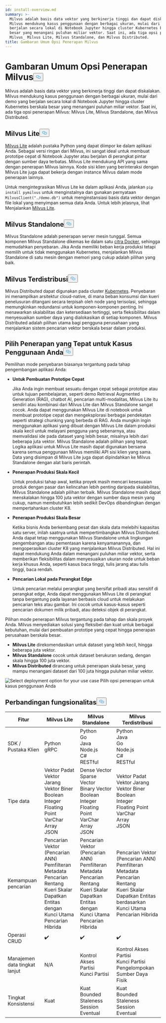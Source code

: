 ```yaml
---
id: install-overview.md
summary: >-
  Milvus adalah basis data vektor yang berkinerja tinggi dan dapat diskalakan.
  Milvus mendukung kasus penggunaan dengan berbagai ukuran, mulai dari demo yang
  berjalan secara lokal di Notebook Jupyter hingga cluster Kubernetes berskala
  besar yang menangani puluhan miliar vektor. Saat ini, ada tiga opsi penerapan
  Milvus_ Milvus Lite, Milvus Standalone, dan Milvus Distributed.
title: Gambaran Umum Opsi Penerapan Milvus
---
```

<h1 id="Overview-of-Milvus-Deployment-Options" class="common-anchor-header">Gambaran Umum Opsi Penerapan Milvus<button data-href="#Overview-of-Milvus-Deployment-Options" class="anchor-icon" translate="no">
      <svg translate="no"
        aria-hidden="true"
        focusable="false"
        height="20"
        version="1.1"
        viewBox="0 0 16 16"
        width="16"
      >
        <path
          fill="#0092E4"
          fill-rule="evenodd"
          d="M4 9h1v1H4c-1.5 0-3-1.69-3-3.5S2.55 3 4 3h4c1.45 0 3 1.69 3 3.5 0 1.41-.91 2.72-2 3.25V8.59c.58-.45 1-1.27 1-2.09C10 5.22 8.98 4 8 4H4c-.98 0-2 1.22-2 2.5S3 9 4 9zm9-3h-1v1h1c1 0 2 1.22 2 2.5S13.98 12 13 12H9c-.98 0-2-1.22-2-2.5 0-.83.42-1.64 1-2.09V6.25c-1.09.53-2 1.84-2 3.25C6 11.31 7.55 13 9 13h4c1.45 0 3-1.69 3-3.5S14.5 6 13 6z"
        ></path>
      </svg>
    </button></h1><p>Milvus adalah basis data vektor yang berkinerja tinggi dan dapat diskalakan. Milvus mendukung kasus penggunaan dengan berbagai ukuran, mulai dari demo yang berjalan secara lokal di Notebook Jupyter hingga cluster Kubernetes berskala besar yang menangani puluhan miliar vektor. Saat ini, ada tiga opsi penerapan Milvus: Milvus Lite, Milvus Standalone, dan Milvus Distributed.</p>
<h2 id="Milvus-Lite" class="common-anchor-header">Milvus Lite<button data-href="#Milvus-Lite" class="anchor-icon" translate="no">
      <svg translate="no"
        aria-hidden="true"
        focusable="false"
        height="20"
        version="1.1"
        viewBox="0 0 16 16"
        width="16"
      >
        <path
          fill="#0092E4"
          fill-rule="evenodd"
          d="M4 9h1v1H4c-1.5 0-3-1.69-3-3.5S2.55 3 4 3h4c1.45 0 3 1.69 3 3.5 0 1.41-.91 2.72-2 3.25V8.59c.58-.45 1-1.27 1-2.09C10 5.22 8.98 4 8 4H4c-.98 0-2 1.22-2 2.5S3 9 4 9zm9-3h-1v1h1c1 0 2 1.22 2 2.5S13.98 12 13 12H9c-.98 0-2-1.22-2-2.5 0-.83.42-1.64 1-2.09V6.25c-1.09.53-2 1.84-2 3.25C6 11.31 7.55 13 9 13h4c1.45 0 3-1.69 3-3.5S14.5 6 13 6z"
        ></path>
      </svg>
    </button></h2><p><a href="https://milvus.io/docs/milvus_lite.md">Milvus Lite</a> adalah pustaka Python yang dapat diimpor ke dalam aplikasi Anda. Sebagai versi ringan dari Milvus, ini sangat ideal untuk membuat prototipe cepat di Notebook Jupyter atau berjalan di perangkat pintar dengan sumber daya terbatas. Milvus Lite mendukung API yang sama dengan penerapan Milvus lainnya. Kode sisi klien yang berinteraksi dengan Milvus Lite juga dapat bekerja dengan instance Milvus dalam mode penerapan lainnya.</p>
<p>Untuk mengintegrasikan Milvus Lite ke dalam aplikasi Anda, jalankan <code translate="no">pip install pymilvus</code> untuk menginstalnya dan gunakan pernyataan <code translate="no">MilvusClient(&quot;./demo.db&quot;)</code> untuk menginstansiasi basis data vektor dengan file lokal yang menyimpan semua data Anda. Untuk lebih jelasnya, lihat Menjalankan <a href="https://milvus.io/docs/milvus_lite.md">Milvus Lite</a>.</p>
<h2 id="Milvus-Standalone" class="common-anchor-header">Milvus Standalone<button data-href="#Milvus-Standalone" class="anchor-icon" translate="no">
      <svg translate="no"
        aria-hidden="true"
        focusable="false"
        height="20"
        version="1.1"
        viewBox="0 0 16 16"
        width="16"
      >
        <path
          fill="#0092E4"
          fill-rule="evenodd"
          d="M4 9h1v1H4c-1.5 0-3-1.69-3-3.5S2.55 3 4 3h4c1.45 0 3 1.69 3 3.5 0 1.41-.91 2.72-2 3.25V8.59c.58-.45 1-1.27 1-2.09C10 5.22 8.98 4 8 4H4c-.98 0-2 1.22-2 2.5S3 9 4 9zm9-3h-1v1h1c1 0 2 1.22 2 2.5S13.98 12 13 12H9c-.98 0-2-1.22-2-2.5 0-.83.42-1.64 1-2.09V6.25c-1.09.53-2 1.84-2 3.25C6 11.31 7.55 13 9 13h4c1.45 0 3-1.69 3-3.5S14.5 6 13 6z"
        ></path>
      </svg>
    </button></h2><p>Milvus Standalone adalah penerapan server mesin tunggal. Semua komponen Milvus Standalone dikemas ke dalam satu <a href="https://milvus.io/docs/install_standalone-docker.md">citra Docker</a>, sehingga memudahkan penyebaran. Jika Anda memiliki beban kerja produksi tetapi memilih untuk tidak menggunakan Kubernetes, menjalankan Milvus Standalone di satu mesin dengan memori yang cukup adalah pilihan yang baik.</p>
<h2 id="Milvus-Distributed" class="common-anchor-header">Milvus Terdistribusi<button data-href="#Milvus-Distributed" class="anchor-icon" translate="no">
      <svg translate="no"
        aria-hidden="true"
        focusable="false"
        height="20"
        version="1.1"
        viewBox="0 0 16 16"
        width="16"
      >
        <path
          fill="#0092E4"
          fill-rule="evenodd"
          d="M4 9h1v1H4c-1.5 0-3-1.69-3-3.5S2.55 3 4 3h4c1.45 0 3 1.69 3 3.5 0 1.41-.91 2.72-2 3.25V8.59c.58-.45 1-1.27 1-2.09C10 5.22 8.98 4 8 4H4c-.98 0-2 1.22-2 2.5S3 9 4 9zm9-3h-1v1h1c1 0 2 1.22 2 2.5S13.98 12 13 12H9c-.98 0-2-1.22-2-2.5 0-.83.42-1.64 1-2.09V6.25c-1.09.53-2 1.84-2 3.25C6 11.31 7.55 13 9 13h4c1.45 0 3-1.69 3-3.5S14.5 6 13 6z"
        ></path>
      </svg>
    </button></h2><p>Milvus Distributed dapat digunakan pada cluster <a href="https://milvus.io/docs/install_cluster-milvusoperator.md">Kubernetes</a>. Penyebaran ini menampilkan arsitektur cloud-native, di mana beban konsumsi dan kueri penelusuran ditangani secara terpisah oleh node yang terisolasi, sehingga memungkinkan redundansi untuk komponen-komponen penting. Ini menawarkan skalabilitas dan ketersediaan tertinggi, serta fleksibilitas dalam menyesuaikan sumber daya yang dialokasikan di setiap komponen. Milvus Distributed adalah pilihan utama bagi pengguna perusahaan yang menjalankan sistem pencarian vektor berskala besar dalam produksi.</p>
<h2 id="Choose-the-Right-Deployment-for-Your-Use-Case" class="common-anchor-header">Pilih Penerapan yang Tepat untuk Kasus Penggunaan Anda<button data-href="#Choose-the-Right-Deployment-for-Your-Use-Case" class="anchor-icon" translate="no">
      <svg translate="no"
        aria-hidden="true"
        focusable="false"
        height="20"
        version="1.1"
        viewBox="0 0 16 16"
        width="16"
      >
        <path
          fill="#0092E4"
          fill-rule="evenodd"
          d="M4 9h1v1H4c-1.5 0-3-1.69-3-3.5S2.55 3 4 3h4c1.45 0 3 1.69 3 3.5 0 1.41-.91 2.72-2 3.25V8.59c.58-.45 1-1.27 1-2.09C10 5.22 8.98 4 8 4H4c-.98 0-2 1.22-2 2.5S3 9 4 9zm9-3h-1v1h1c1 0 2 1.22 2 2.5S13.98 12 13 12H9c-.98 0-2-1.22-2-2.5 0-.83.42-1.64 1-2.09V6.25c-1.09.53-2 1.84-2 3.25C6 11.31 7.55 13 9 13h4c1.45 0 3-1.69 3-3.5S14.5 6 13 6z"
        ></path>
      </svg>
    </button></h2><p>Pemilihan mode penyebaran biasanya tergantung pada tahap pengembangan aplikasi Anda:</p>
<ul>
<li><p><strong>Untuk Pembuatan Prototipe Cepat</strong></p>
<p>Jika Anda ingin membuat sesuatu dengan cepat sebagai prototipe atau untuk tujuan pembelajaran, seperti demo Retrieval Augmented Generation (RAG), chatbot AI, pencarian multi-modalitas, Milvus Lite itu sendiri atau kombinasi dari Milvus Lite dan Milvus Standalone sangat cocok. Anda dapat menggunakan Milvus Lite di notebook untuk membuat prototipe cepat dan mengeksplorasi berbagai pendekatan seperti strategi chunking yang berbeda di RAG. Anda mungkin ingin menggunakan aplikasi yang dibuat dengan Milvus Lite dalam produksi skala kecil untuk melayani pengguna yang sebenarnya, atau memvalidasi ide pada dataset yang lebih besar, misalnya lebih dari beberapa juta vektor. Milvus Standalone adalah pilihan yang tepat. Logika aplikasi untuk Milvus Lite masih dapat digunakan bersama karena semua penggunaan Milvus memiliki API sisi klien yang sama. Data yang disimpan di Milvus Lite juga dapat dipindahkan ke Milvus Standalone dengan alat baris perintah.</p></li>
<li><p><strong>Penerapan Produksi Skala Kecil</strong></p>
<p>Untuk produksi tahap awal, ketika proyek masih mencari kesesuaian produk dengan pasar dan kelincahan lebih penting daripada skalabilitas, Milvus Standalone adalah pilihan terbaik. Milvus Standalone masih dapat menskalakan hingga 100 juta vektor dengan sumber daya mesin yang cukup, namun membutuhkan lebih sedikit DevOps dibandingkan dengan mempertahankan cluster K8.</p></li>
<li><p><strong>Penerapan Produksi Skala Besar</strong></p>
<p>Ketika bisnis Anda berkembang pesat dan skala data melebihi kapasitas satu server, inilah saatnya untuk mempertimbangkan Milvus Distributed. Anda dapat tetap menggunakan Milvus Standalone untuk lingkungan pengembangan atau pementasan karena kenyamanannya, dan mengoperasikan cluster K8 yang menjalankan Milvus Distributed. Hal ini dapat mendukung Anda dalam menangani puluhan miliar vektor, serta memberikan fleksibilitas dalam menyesuaikan ukuran node untuk beban kerja khusus Anda, seperti kasus baca tinggi, tulis jarang atau tulis tinggi, baca rendah.</p></li>
<li><p><strong>Pencarian Lokal pada Perangkat Edge</strong></p>
<p>Untuk pencarian melalui perangkat yang bersifat pribadi atau sensitif di perangkat edge, Anda dapat menggunakan Milvus Lite di perangkat tanpa bergantung pada layanan berbasis cloud untuk melakukan pencarian teks atau gambar. Ini cocok untuk kasus-kasus seperti pencarian dokumen milik pribadi, atau deteksi objek di perangkat.</p></li>
</ul>
<p>Pilihan mode penerapan Milvus tergantung pada tahap dan skala proyek Anda. Milvus menyediakan solusi yang fleksibel dan kuat untuk berbagai kebutuhan, mulai dari pembuatan prototipe yang cepat hingga penerapan perusahaan berskala besar.</p>
<ul>
<li><strong>Milvus Lite</strong> direkomendasikan untuk dataset yang lebih kecil, hingga beberapa juta vektor.</li>
<li><strong>Milvus Standalone</strong> cocok untuk dataset berukuran sedang, dengan skala hingga 100 juta vektor.</li>
<li><strong>Milvus Distributed</strong> dirancang untuk penerapan skala besar, yang mampu menangani dataset dari 100 juta hingga puluhan miliar vektor.</li>
</ul>
<p>
  
   <span class="img-wrapper"> <img translate="no" src="/docs/v2.5.x/assets/select-deployment-option.png" alt="Select deployment option for your use case" class="doc-image" id="select-deployment-option-for-your-use-case" />
   </span> <span class="img-wrapper"> <span>Pilih opsi penerapan untuk kasus penggunaan Anda</span> </span></p>
<h2 id="Comparison-on-functionalities" class="common-anchor-header">Perbandingan fungsionalitas<button data-href="#Comparison-on-functionalities" class="anchor-icon" translate="no">
      <svg translate="no"
        aria-hidden="true"
        focusable="false"
        height="20"
        version="1.1"
        viewBox="0 0 16 16"
        width="16"
      >
        <path
          fill="#0092E4"
          fill-rule="evenodd"
          d="M4 9h1v1H4c-1.5 0-3-1.69-3-3.5S2.55 3 4 3h4c1.45 0 3 1.69 3 3.5 0 1.41-.91 2.72-2 3.25V8.59c.58-.45 1-1.27 1-2.09C10 5.22 8.98 4 8 4H4c-.98 0-2 1.22-2 2.5S3 9 4 9zm9-3h-1v1h1c1 0 2 1.22 2 2.5S13.98 12 13 12H9c-.98 0-2-1.22-2-2.5 0-.83.42-1.64 1-2.09V6.25c-1.09.53-2 1.84-2 3.25C6 11.31 7.55 13 9 13h4c1.45 0 3-1.69 3-3.5S14.5 6 13 6z"
        ></path>
      </svg>
    </button></h2><table>
<thead>
<tr><th>Fitur</th><th>Milvus Lite</th><th>Milvus Standalone</th><th>Milvus Terdistribusi</th></tr>
</thead>
<tbody>
<tr><td>SDK / Pustaka Klien</td><td>Python<br/>gRPC</td><td>Python<br/>Go<br/>Java<br/>Node.js<br/>C#<br/>RESTful</td><td>Python<br/>Java<br/>Go<br/>Node.js<br/>C#<br/>RESTful</td></tr>
<tr><td>Tipe data</td><td>Vektor Padat<br/>Vektor Jarang<br/>Vektor Biner<br/>Boolean<br/>Integer<br/>Floating Point<br/>VarChar<br/>Array<br/>JSON</td><td>Dense Vector<br/>Sparse Vector<br/>Binary Vector<br/>Boolean<br/>Integer<br/>Floating Point<br/>VarChar<br/>Array<br/>JSON</td><td>Vektor Padat<br/>Vektor Jarang<br/>Vektor Biner<br/>Boolean<br/>Integer<br/>Floating Point<br/>VarChar<br/>Array<br/>JSON</td></tr>
<tr><td>Kemampuan pencarian</td><td>Pencarian Vektor (Pencarian ANN)<br/>Pemfilteran Metadata<br/>Pencarian Rentang<br/>Kueri Skalar<br/>Dapatkan Entitas dengan Kunci Utama<br/>Pencarian Hibrida</td><td>Pencarian Vektor (Pencarian ANN)<br/>Pemfilteran Metadata<br/>Pencarian Rentang<br/>Kueri Skalar<br/>Dapatkan Entitas dengan Kunci Utama<br/>Pencarian Hibrida</td><td>Pencarian Vektor (Pencarian ANN)<br/>Pemfilteran Metadata<br/>Pencarian Rentang<br/>Kueri Skalar<br/>Dapatkan Entitas berdasarkan Kunci Utama<br/>Pencarian Hibrida</td></tr>
<tr><td>Operasi CRUD</td><td>✔️</td><td>✔️</td><td>✔️</td></tr>
<tr><td>Manajemen data tingkat lanjut</td><td>N/A</td><td>Kontrol Akses<br/>Partisi<br/>Kunci Partisi</td><td>Kontrol Akses<br/>Partisi<br/>Kunci Partisi<br/>Pengelompokan Sumber Daya Fisik</td></tr>
<tr><td>Tingkat Konsistensi</td><td>Kuat</td><td>Kuat<br/>Bounded Staleness<br/>Session<br/>Eventual</td><td>Kuat<br/>Bounded Staleness<br/>Session<br/>Eventual</td></tr>
</tbody>
</table>
